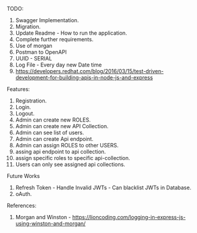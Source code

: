 TODO:

1. Swagger Implementation.
2. Migration.
3. Update Readme - How to run the application.
4. Complete further requirements.
5. Use of morgan
6. Postman to OpenAPI
7. UUID - SERIAL
8. Log File - Every day new Date time
9. https://developers.redhat.com/blog/2016/03/15/test-driven-development-for-building-apis-in-node-js-and-express

Features:

1. Registration.
2. Login.
3. Logout.
4. Admin can create new ROLES.
5. Admin can create new API Collection.
6. Admin can see list of users.
7. Admin can create Api endpoint.
8. Admin can assign ROLES to other USERS.
9. assing api endpoint to api collection.
10. assign specific roles to specific api-collection.
11. Users can only see assigned api collections.

Future Works

1. Refresh Token - Handle Invalid JWTs - Can blacklist JWTs in Database.
2. oAuth.

References:

1. Morgan and Winston - https://lioncoding.com/logging-in-express-js-using-winston-and-morgan/
